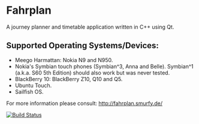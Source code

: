 Fahrplan
========

A journey planner and timetable application written in C++ using Qt.

Supported Operating Systems/Devices:
------------------------------------
* Meego Harmattan: Nokia N9 and N950.
* Nokia's Symbian touch phones (Symbian^3, Anna and Belle). Symbian^1
  (a.k.a. S60 5th Edition) should also work but was never tested.
* BlackBerry 10: BlackBerry Z10, Q10 and Q5.
* Ubuntu Touch.
* Sailfish OS.

For more information please consult:
http://fahrplan.smurfy.de/

[![Build Status](https://travis-ci.org/smurfy/fahrplan.png?branch=master)](https://travis-ci.org/smurfy/fahrplan)
